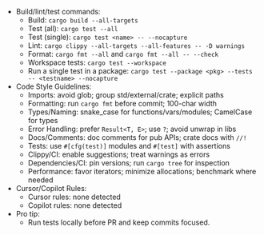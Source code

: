 - Build/lint/test commands:
  - Build: `cargo build --all-targets`
  - Test (all): `cargo test --all`
  - Test (single): `cargo test <name> -- --nocapture`
  - Lint: `cargo clippy --all-targets --all-features -- -D warnings`
  - Format: `cargo fmt --all` and `cargo fmt --all -- --check`
  - Workspace tests: `cargo test --workspace`
  - Run a single test in a package: `cargo test --package <pkg> --tests -- <testname> --nocapture`
- Code Style Guidelines:
  - Imports: avoid glob; group std/external/crate; explicit paths
  - Formatting: run `cargo fmt` before commit; 100-char width
  - Types/Naming: snake_case for functions/vars/modules; CamelCase for types
  - Error Handling: prefer `Result<T, E>`; use `?`; avoid unwrap in libs
  - Docs/Comments: doc comments for pub APIs; crate docs with `//!`
  - Tests: use `#[cfg(test)]` modules and `#[test]` with assertions
  - Clippy/CI: enable suggestions; treat warnings as errors
  - Dependencies/CI: pin versions; run `cargo tree` for inspection
  - Performance: favor iterators; minimize allocations; benchmark where needed
- Cursor/Copilot Rules:
  - Cursor rules: none detected
  - Copilot rules: none detected
- Pro tip:
  - Run tests locally before PR and keep commits focused.
